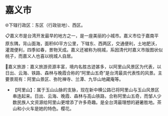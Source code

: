 # 嘉义市  
🌐下辖行政区：东区（行政驻地）、西区。  

📋嘉义市是台湾开发最早的地方之一，是一座美丽的小城市。嘉义市位于嘉南平原东隅，背山面海，面积60平方公里，下辖东、西两区，交通便利，土地肥沃，灌溉便利，四季如春，景物天成。嘉义还被称为桃城，系因清代时嘉义市版图状似桃子，而嘉义人也喜以桃城人自居。  

🧭嘉义旅游：嘉义旅游资源丰富，境内名胜古迹甚多，以阿里山风景区为代表，以日出、云海、铁路、森林与晚霞合称的“阿里山五奇”是台湾最具代表性的风景。主要景观有：阿里山景区、弥陀禅寺、兰潭、九华山地藏庵等。  

* 【阿里山】：属于玉山山脉的支脉，现在新中横公路已将阿里山与玉山风景区串连起来。日出、云海、晚霞、森林与高山铁路，合称阿里山五奇，而邹人少数民族人文资源给阿里山更增添了许多奇趣。是全台湾最理想的避暑胜地。茶山和小火车是她的特色。樱花。  
